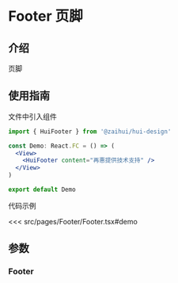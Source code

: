 # Footer 页脚

## 介绍
页脚


## 使用指南

文件中引入组件

```jsx
import { HuiFooter } from '@zaihui/hui-design'

const Demo: React.FC = () => (
  <View>
    <HuiFooter content="再惠提供技术支持" />
  </View>
)

export default Demo
```

代码示例

<<< src/pages/Footer/Footer.tsx#demo

## 参数

### Footer
<auto-doc path="components/Footer/Footer.tsx" />

<demo-phone page="/pages/Footer/Footer" />

